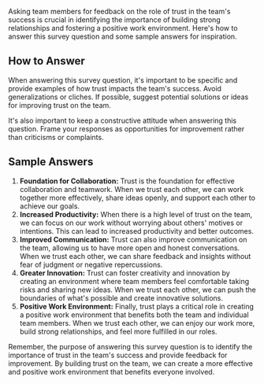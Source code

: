 

Asking team members for feedback on the role of trust in the team's success is crucial in identifying the importance of building strong relationships and fostering a positive work environment. Here's how to answer this survey question and some sample answers for inspiration.

How to Answer
-------------

When answering this survey question, it's important to be specific and provide examples of how trust impacts the team's success. Avoid generalizations or cliches. If possible, suggest potential solutions or ideas for improving trust on the team.

It's also important to keep a constructive attitude when answering this question. Frame your responses as opportunities for improvement rather than criticisms or complaints.

Sample Answers
--------------

1. **Foundation for Collaboration:** Trust is the foundation for effective collaboration and teamwork. When we trust each other, we can work together more effectively, share ideas openly, and support each other to achieve our goals.
2. **Increased Productivity:** When there is a high level of trust on the team, we can focus on our work without worrying about others' motives or intentions. This can lead to increased productivity and better outcomes.
3. **Improved Communication:** Trust can also improve communication on the team, allowing us to have more open and honest conversations. When we trust each other, we can share feedback and insights without fear of judgment or negative repercussions.
4. **Greater Innovation:** Trust can foster creativity and innovation by creating an environment where team members feel comfortable taking risks and sharing new ideas. When we trust each other, we can push the boundaries of what's possible and create innovative solutions.
5. **Positive Work Environment:** Finally, trust plays a critical role in creating a positive work environment that benefits both the team and individual team members. When we trust each other, we can enjoy our work more, build strong relationships, and feel more fulfilled in our roles.

Remember, the purpose of answering this survey question is to identify the importance of trust in the team's success and provide feedback for improvement. By building trust on the team, we can create a more effective and positive work environment that benefits everyone involved.
